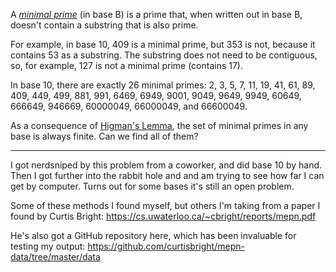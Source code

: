 A [*minimal prime*](https://en.wikipedia.org/wiki/Minimal_prime_(recreational_mathematics)) (in base B) is a prime that, when written out in base B, doesn't contain a substring that is also prime.

For example, in base 10, 409 is a minimal prime, but 353 is not, because it contains 53 as a substring. The substring does not need to be contiguous, so, for example, 127 is not a minimal prime (contains 17).

In base 10, there are exactly 26 minimal primes: 2, 3, 5, 7, 11, 19, 41, 61, 89, 409, 449, 499, 881, 991, 6469, 6949, 9001, 9049, 9649, 9949, 60649, 666649, 946669, 60000049, 66000049, and 66600049.

As a consequence of [Higman's Lemma](https://en.wikipedia.org/wiki/Higman%27s_lemma), the set of minimal primes in any base is always finite. Can we find all of them?

---

I got nerdsniped by this problem from a coworker, and did base 10 by hand. Then I got further into the rabbit hole and and am trying to see how far I can get by computer. Turns out for some bases it's still an open problem.

Some of these methods I found myself, but others I'm taking from a paper I found by Curtis Bright: https://cs.uwaterloo.ca/~cbright/reports/mepn.pdf

He's also got a GitHub repository here, which has been invaluable for testing my output: https://github.com/curtisbright/mepn-data/tree/master/data 

